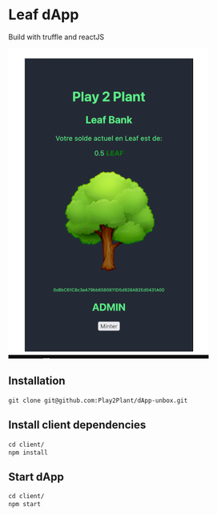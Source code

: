 # Leaf dApp

Build with truffle and reactJS

![screenshot](screenshot.png)

## Installation
```
git clone git@github.com:Play2Plant/dApp-unbox.git
```

## Install client dependencies
```
cd client/
npm install
```

## Start dApp
```
cd client/
npm start
```

